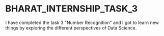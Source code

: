 # BHARAT_INTERNSHIP_TASK_3

I have completed the task 3 "Number Recognition" and I got to learn new things by exploring the different perspectives of Data Science.
